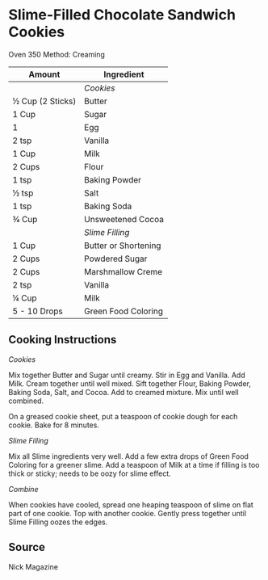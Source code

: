 # Slime-Filled Chocolate Sandwich Cookies

Oven 350
Method:  Creaming

|Amount|Ingredient|
|----|----|
|| *Cookies*
½ Cup (2 Sticks) | Butter
1 Cup | Sugar
1 | Egg
2 tsp | Vanilla
1 Cup | Milk
2 Cups | Flour
1 tsp | Baking Powder
½ tsp | Salt
1 tsp | Baking Soda
¾ Cup | Unsweetened Cocoa
|| *Slime Filling*
1 Cup | Butter or Shortening
2 Cups | Powdered Sugar
2 Cups | Marshmallow Creme
2 tsp | Vanilla
¼ Cup | Milk
5 - 10 Drops | Green Food Coloring

## Cooking Instructions

*Cookies*

Mix together Butter and Sugar until creamy.
Stir in Egg and Vanilla.
Add Milk.
Cream together until well mixed.
Sift together Flour, Baking Powder, Baking Soda, Salt, and Cocoa.
Add to creamed mixture.
Mix until well combined.

On a greased cookie sheet, put a teaspoon of cookie dough for each cookie.
Bake for 8 minutes.

*Slime Filling*

Mix all Slime ingredients very well.
Add a few extra drops of Green Food Coloring for a greener slime.
Add a teaspoon of Milk at a time if filling is too thick or sticky; needs to be oozy for slime effect.

*Combine*

When cookies have cooled, spread one heaping teaspoon of slime on flat part of one cookie.
Top with another cookie.
Gently press together until Slime Filling oozes the edges.


## Source
Nick Magazine